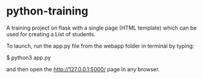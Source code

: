 # python-training

A training project on flask with a single page (HTML template) which can be used for creating a List of students. 

To launch, run the app.py file from the webapp folder in terminal by typing: 

$ python3 app.py 

and then open the http://127.0.0.1:5000/ page in any browser.
